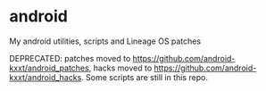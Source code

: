 # android
My android utilities, scripts and Lineage OS patches

DEPRECATED: patches moved to https://github.com/android-kxxt/android_patches, hacks moved to https://github.com/android-kxxt/android_hacks. Some scripts are still in this repo.
